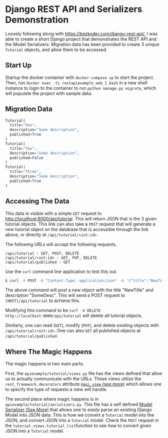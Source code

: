 # Django REST API and Serializers Demonstration

Loosely following along with https://bezkoder.com/django-rest-api/, I was able to create a short Django project that demonstrates the REST API and the Model Serializers. Migration data has been provided to create 3 unique `Tutorial` objects, and allow them to be accessed.

## Start Up
Startup the docker container with `docker-compose up` to start the project. Then, run `docker exec -ti restapiexample_web_1 bash` in a new shell instance to login to the container to run `python manage.py migrate`, which will populate the project with sample data.

## Migration Data
```python
Tutorial(
  title="One",
  description="Some description",
  published=True
)
Tutorial(
  title="Two",
  description="Some description",
  published=False
)
Tutorial(
  title="Three",
  description="Some description",
  published=True
)
```

## Accessing The Data

This data is visible with a simple `GET` request to [http://localhost:8000/api/tutorial](http://localhost:8000/api/tutorial). This will return JSON that is the 3 given tutorial objects. This link can also take a `POST` request that will generate a new tutorial object on the database that is accessible through the link above, or directly at `/api/tutorial/<int:id>`.

The following URLs will accept the following requests.
```
/api/tutorial : GET, POST, DELETE
/api/tutorial/<int:id> : GET, PUT, DELETE
/api/tutorial/published : GET
```

Use the `curl` command line application to test this out.

```bash
$ curl -X POST -H "Content-Type: application/json" -d '{"title":"NewTitle", "description":"SomeDesc"}' http://localhost:8000/api/tutorial
```

The above command will post a new object with the title "NewTitle" and description "SomeDesc". This will send a POST request to `[HOST]/api/tutorial` to achieve this.

Modifying this command to be `curl -X DELETE http://localhost:8000/api/tutorial` will delete *all* tutorial objects.

Similarly, one can read (`GET`), modify (`PUT`), and delete existing objects with `/api/tutorial/<int:id>`. One can also `GET` all published objects at `/api/tutorial/published`.

## Where The Magic Happens

The magic happens in two main parts.

First, the `apiexample/tutorial/views.py` file has the views defined that allow us to actually communicate with the URLs. These views utilize the `rest_framework.decorators` attribute [`@api_view` (see more)](https://www.django-rest-framework.org/api-guide/views/#api_view) which allows one to specify the type of requests a view will handle.

The second place where magic happens is in `apiexample/tutorial/serializers.py`. This file has a self defined [Model Serializer (See More)](https://www.django-rest-framework.org/api-guide/serializers/#modelserializer) that allows one to *easily* parse an existing Django Model into JSON data. This is how we convert a `Tutorial` model into the JSON, and convert JSON into a `Tutorial` model. Check the `POST` request in the `tutorial.views.tutorial_list`function to see how to convert given JSON into a `Tutorial` model.  
